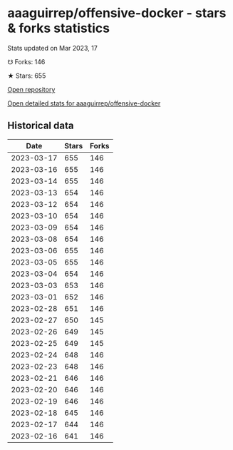 # aaaguirrep/offensive-docker - stars & forks statistics

Stats updated on Mar 2023, 17

☋ Forks: 146

★ Stars: 655

[Open repository](https://github.com/aaaguirrep/offensive-docker)

[Open detailed stats for aaaguirrep/offensive-docker](https://reviewgithub.com/rep/aaaguirrep/offensive-docker)

## Historical data
| Date | Stars | Forks |
|------|-------|-------|
| 2023-03-17 | 655 | 146 | 
| 2023-03-16 | 655 | 146 | 
| 2023-03-14 | 655 | 146 | 
| 2023-03-13 | 654 | 146 | 
| 2023-03-12 | 654 | 146 | 
| 2023-03-10 | 654 | 146 | 
| 2023-03-09 | 654 | 146 | 
| 2023-03-08 | 654 | 146 | 
| 2023-03-06 | 655 | 146 | 
| 2023-03-05 | 655 | 146 | 
| 2023-03-04 | 654 | 146 | 
| 2023-03-03 | 653 | 146 | 
| 2023-03-01 | 652 | 146 | 
| 2023-02-28 | 651 | 146 | 
| 2023-02-27 | 650 | 145 | 
| 2023-02-26 | 649 | 145 | 
| 2023-02-25 | 649 | 145 | 
| 2023-02-24 | 648 | 146 | 
| 2023-02-23 | 648 | 146 | 
| 2023-02-21 | 646 | 146 | 
| 2023-02-20 | 646 | 146 | 
| 2023-02-19 | 646 | 146 | 
| 2023-02-18 | 645 | 146 | 
| 2023-02-17 | 644 | 146 | 
| 2023-02-16 | 641 | 146 | 

